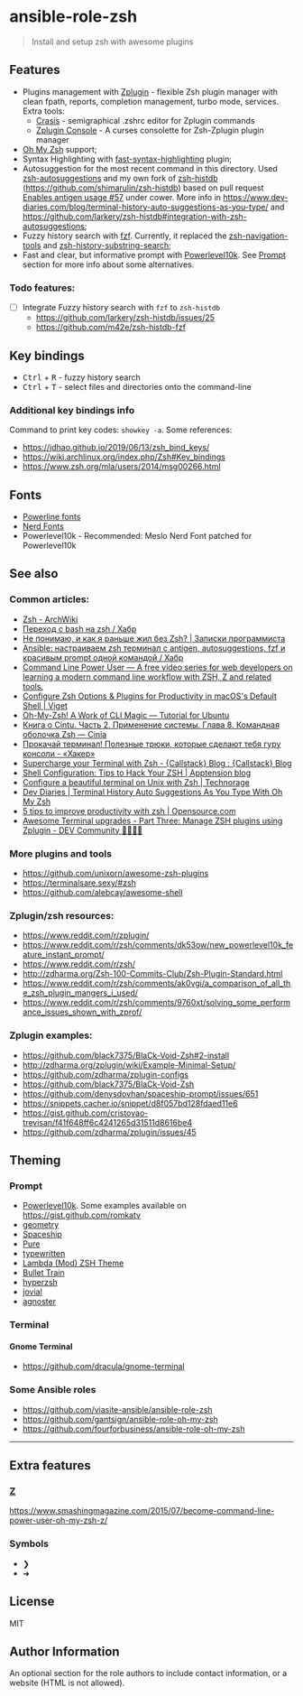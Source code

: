 # ansible-role-zsh

> Install and setup zsh with awesome plugins

## Features

- Plugins management with [Zplugin](https://github.com/zdharma/zplugin) - flexible Zsh plugin manager with clean fpath,
  reports, completion management, turbo mode, services. Extra tools:
  - [Crasis](https://github.com/zdharma/zplugin-crasis) - semigraphical .zshrc editor for Zplugin commands
  - [Zplugin Console](https://github.com/zplugin/zplugin-console) - A curses consolette for Zsh-Zplugin plugin manager
- [Oh My Zsh](https://github.com/robbyrussell/oh-my-zsh) support;
- Syntax Highlighting with [fast-syntax-highlighting](https://github.com/zdharma/fast-syntax-highlighting) plugin;
- Autosuggestion for the most recent command in this directory. Used
  [zsh-autosuggestions](https://github.com/zsh-users/zsh-autosuggestions) and my own fork of
  [zsh-histdb](https://github.com/larkery/zsh-histdb) (https://github.com/shimarulin/zsh-histdb) based on pull request
  [Enables antigen usage #57](https://github.com/larkery/zsh-histdb/pull/57) under cower. More info in
  https://www.dev-diaries.com/blog/terminal-history-auto-suggestions-as-you-type/ and
  https://github.com/larkery/zsh-histdb#integration-with-zsh-autosuggestions;
- Fuzzy history search with [fzf](https://github.com/junegunn/fzf). Currently, it replaced the
  [zsh-navigation-tools](https://github.com/psprint/zsh-navigation-tools) and
  [zsh-history-substring-search](https://github.com/zsh-users/zsh-history-substring-search);
- Fast and clear, but informative prompt with [Powerlevel10k](https://github.com/romkatv/powerlevel10k). See
  [Prompt](#prompt) section for more info about some alternatives.

### Todo features:

- [ ] Integrate Fuzzy history search with `fzf` to `zsh-histdb`
  - https://github.com/larkery/zsh-histdb/issues/25
  - https://github.com/m42e/zsh-histdb-fzf

## Key bindings

- <kbd>Ctrl</kbd> + <kbd>R</kbd> - fuzzy history search
- <kbd>Ctrl</kbd> + <kbd>T</kbd> - select files and directories onto the command-line

### Additional key bindings info

Command to print key codes: `showkey -a`. Some references:

- https://jdhao.github.io/2019/06/13/zsh_bind_keys/
- https://wiki.archlinux.org/index.php/Zsh#Key_bindings
- https://www.zsh.org/mla/users/2014/msg00266.html

## Fonts

- [Powerline fonts](https://github.com/powerline/fonts)
- [Nerd Fonts](https://www.nerdfonts.com/)
- Powerlevel10k - Recommended: Meslo Nerd Font patched for Powerlevel10k

## See also

### Common articles:

- [Zsh - ArchWiki](https://wiki.archlinux.org/index.php/Zsh)
- [Переход с bash на zsh / Хабр](https://habr.com/ru/post/326580/)
- [Не понимаю, и как я раньше жил без Zsh? \| Записки программиста](https://eax.me/zsh/)
- [Ansible: настраиваем zsh терминал с antigen, autosuggestions, fzf и красивым prompt одной командой / Хабр](https://habr.com/ru/post/323496/)
- [Command Line Power User — A free video series for web developers on learning a modern command line workflow with ZSH, Z and related tools.](https://commandlinepoweruser.com/)
- [Configure Zsh Options & Plugins for Productivity in macOS's Default Shell \| Viget](https://www.viget.com/articles/zsh-config-productivity-plugins-for-mac-oss-default-shell/)
- [Oh-My-Zsh! A Work of CLI Magic — Tutorial for Ubuntu](https://medium.com/wearetheledger/oh-my-zsh-made-for-cli-lovers-installation-guide-3131ca5491fb)
- [Книга о Cintu. Часть 2. Применение системы. Глава 8. Командная оболочка Zsh — Cinia](https://www.cinia.ru/kniga-o-cintu-chast-2-primenenie-sistemy-glava-8-komandnaya-obolochka-zsh/)
- [Прокачай терминал! Полезные трюки, которые сделают тебя гуру консоли - «Хакер»](https://xakep.ru/2017/05/18/cli-console-tips/)
- [Supercharge your Terminal with Zsh - {Callstack} Blog : {Callstack} Blog](https://callstack.com/blog/supercharge-your-terminal-with-zsh/)
- [Shell Configuration: Tips to Hack Your ZSH \| Apptension blog](https://blog.apptension.com/2018/08/30/shell-configuration-hack-your-zsh/)
- [Configure a beautiful terminal on Unix with Zsh \| Technorage](https://deepu.tech/configure-a-beautiful-terminal-on-unix/)
- [Dev Diaries \| Terminal History Auto Suggestions As You Type With Oh My Zsh](https://www.dev-diaries.com/blog/terminal-history-auto-suggestions-as-you-type/)
- [5 tips to improve productivity with zsh \| Opensource.com](https://opensource.com/article/18/9/tips-productivity-zsh)
- [Awesome Terminal upgrades - Part Three: Manage ZSH plugins using Zplugin - DEV Community 👩‍💻👨‍💻](https://dev.to/misterf/awesome-terminal-upgrades-part-three-manage-zsh-plugins-using-zplugin-1fba)

### More plugins and tools

- https://github.com/unixorn/awesome-zsh-plugins
- https://terminalsare.sexy/#zsh
- https://github.com/alebcay/awesome-shell

### Zplugin/zsh resources:

- https://www.reddit.com/r/zplugin/
- https://www.reddit.com/r/zsh/comments/dk53ow/new_powerlevel10k_feature_instant_prompt/
- https://www.reddit.com/r/zsh/
- http://zdharma.org/Zsh-100-Commits-Club/Zsh-Plugin-Standard.html
- https://www.reddit.com/r/zsh/comments/ak0vgi/a_comparison_of_all_the_zsh_plugin_mangers_i_used/
- https://www.reddit.com/r/zsh/comments/9760xt/solving_some_performance_issues_shown_with_zprof/

### Zplugin examples:

- https://github.com/black7375/BlaCk-Void-Zsh#2-install
- http://zdharma.org/zplugin/wiki/Example-Minimal-Setup/
- https://github.com/zdharma/zplugin-configs
- https://github.com/black7375/BlaCk-Void-Zsh
- https://github.com/denysdovhan/spaceship-prompt/issues/651
- https://snippets.cacher.io/snippet/d8f057bd128fdaed11e6
- https://gist.github.com/cristovao-trevisan/f41f648ff6c4241265d31511d8616be4
- https://github.com/zdharma/zplugin/issues/45

## Theming

### Prompt

- [Powerlevel10k](https://github.com/romkatv/powerlevel10k). Some examples available on https://gist.github.com/romkatv
- [geometry](https://github.com/geometry-zsh/geometry)
- [Spaceship](https://github.com/denysdovhan/spaceship-prompt)
- [Pure](https://github.com/sindresorhus/pure)
- [typewritten](https://github.com/reobin/typewritten)
- [Lambda (Mod) ZSH Theme](https://github.com/halfo/lambda-mod-zsh-theme)
- [Bullet Train](https://github.com/caiogondim/bullet-train.zsh)
- [hyperzsh](https://github.com/tylerreckart/hyperzsh)
- [jovial](https://github.com/zthxxx/jovial)
- [agnoster](https://github.com/agnoster/agnoster-zsh-theme)

### Terminal

#### Gnome Terminal

- https://github.com/dracula/gnome-terminal

### Some Ansible roles

- https://github.com/viasite-ansible/ansible-role-zsh
- https://github.com/gantsign/ansible-role-oh-my-zsh
- https://github.com/fourforbusiness/ansible-role-oh-my-zsh

---

## Extra features

### [Z](https://github.com/rupa/z)

https://www.smashingmagazine.com/2015/07/become-command-line-power-user-oh-my-zsh-z/

### Symbols

- ❯
- ➜

## License

MIT

## Author Information

An optional section for the role authors to include contact information, or a website (HTML is not allowed).
